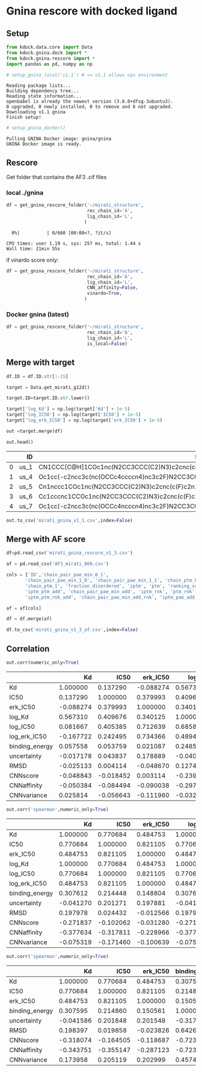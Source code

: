 # Gnina rescore with docked ligand


<!-- WARNING: THIS FILE WAS AUTOGENERATED! DO NOT EDIT! -->

## Setup

``` python
from kdock.data.core import Data
from kdock.gnina.dock import *
from kdock.gnina.rescore import *
import pandas as pd, numpy as np
```

``` python
# setup_gnina_local('v1.1') # <= v1.1 allows cpu environment
```

    Reading package lists...
    Building dependency tree...
    Reading state information...
    openbabel is already the newest version (3.0.0+dfsg-3ubuntu3).
    0 upgraded, 0 newly installed, 0 to remove and 6 not upgraded.
    Downloading v1.1 gnina
    Finish setup!

``` python
# setup_gnina_docker()
```

    Pulling GNINA Docker image: gnina/gnina
    GNINA Docker image is ready.

## Rescore

Get folder that contains the AF3 .cif files

### local ./gnina

``` python
df = get_gnina_rescore_folder('~/mirati_structure',
                              rec_chain_id='A',
                              lig_chain_id='L',
                             )
```

      0%|          | 0/660 [00:00<?, ?it/s]

    CPU times: user 1.19 s, sys: 257 ms, total: 1.44 s
    Wall time: 21min 55s

if vinardo score only:

``` python
df = get_gnina_rescore_folder('~/mirati_structure',
                              rec_chain_id='A',
                              lig_chain_id='L',
                              CNN_affinity=False,
                              vinardo=True,
                             )
```

### Docker gnina (latest)

``` python
df = get_gnina_rescore_folder('~/mirati_structure',
                              rec_chain_id='A',
                              lig_chain_id='L',
                              is_local=False)
```

## Merge with target

``` python
df.ID = df.ID.str[:-15]
```

``` python
target = Data.get_mirati_g12d()
```

``` python
target.ID=target.ID.str.lower()
```

``` python
target['log_Kd'] = np.log(target['Kd'] + 1e-5)
target['log_IC50'] = np.log(target['IC50'] + 1e-5)
target['log_erk_IC50'] = np.log(target['erk_IC50'] + 1e-5)
```

``` python
out =target.merge(df)
```

``` python
out.head()
```

<div>
<style scoped>
    .dataframe tbody tr th:only-of-type {
        vertical-align: middle;
    }
&#10;    .dataframe tbody tr th {
        vertical-align: top;
    }
&#10;    .dataframe thead th {
        text-align: right;
    }
</style>

<table class="dataframe" data-quarto-postprocess="true" data-border="1">
<thead>
<tr style="text-align: right;">
<th data-quarto-table-cell-role="th"></th>
<th data-quarto-table-cell-role="th">ID</th>
<th data-quarto-table-cell-role="th">SMILES</th>
<th data-quarto-table-cell-role="th">Kd</th>
<th data-quarto-table-cell-role="th">IC50</th>
<th data-quarto-table-cell-role="th">erk_IC50</th>
<th data-quarto-table-cell-role="th">log_Kd</th>
<th data-quarto-table-cell-role="th">log_IC50</th>
<th data-quarto-table-cell-role="th">log_erk_IC50</th>
<th data-quarto-table-cell-role="th">binding_energy</th>
<th data-quarto-table-cell-role="th">uncertainty</th>
<th data-quarto-table-cell-role="th">RMSD</th>
<th data-quarto-table-cell-role="th">CNNscore</th>
<th data-quarto-table-cell-role="th">CNNaffinity</th>
<th data-quarto-table-cell-role="th">CNNvariance</th>
</tr>
</thead>
<tbody>
<tr>
<td data-quarto-table-cell-role="th">0</td>
<td>us_1</td>
<td>CN1CCC[C@H]1COc1nc(N2CC3CCC(C2)N3)c2cnc(cc2n1)...</td>
<td>97.7</td>
<td>124.7</td>
<td>3159.1</td>
<td>4.581902</td>
<td>4.825911</td>
<td>8.058042</td>
<td>-13.02696</td>
<td>-0.30852</td>
<td>0.88857</td>
<td>0.67440</td>
<td>7.76933</td>
<td>0.23841</td>
</tr>
<tr>
<td data-quarto-table-cell-role="th">1</td>
<td>us_4</td>
<td>Oc1cc(-c2ncc3c(nc(OCCc4ccccn4)nc3c2F)N2CC3CCC(...</td>
<td>155.7</td>
<td>496.2</td>
<td>8530.0</td>
<td>5.047931</td>
<td>6.206979</td>
<td>9.051345</td>
<td>-11.44830</td>
<td>-0.70801</td>
<td>1.01023</td>
<td>0.67062</td>
<td>7.98086</td>
<td>0.29582</td>
</tr>
<tr>
<td data-quarto-table-cell-role="th">2</td>
<td>us_5</td>
<td>Cn1nccc1COc1nc(N2CC3CCC(C2)N3)c2cnc(c(F)c2n1)-...</td>
<td>294.8</td>
<td>722.9</td>
<td>8193.8</td>
<td>5.686297</td>
<td>6.583271</td>
<td>9.011133</td>
<td>-7.58041</td>
<td>-1.00321</td>
<td>0.91650</td>
<td>0.48476</td>
<td>7.27615</td>
<td>0.59758</td>
</tr>
<tr>
<td data-quarto-table-cell-role="th">3</td>
<td>us_6</td>
<td>Cc1cccnc1CCOc1nc(N2CC3CCC(C2)N3)c2cnc(c(F)c2n1...</td>
<td>442.2</td>
<td>434.1</td>
<td>11518.2</td>
<td>6.091762</td>
<td>6.073275</td>
<td>9.351684</td>
<td>-7.00049</td>
<td>-1.53471</td>
<td>4.55312</td>
<td>0.54943</td>
<td>6.14055</td>
<td>0.24137</td>
</tr>
<tr>
<td data-quarto-table-cell-role="th">4</td>
<td>us_7</td>
<td>Oc1cc(-c2ncc3c(nc(OCCc4ncccn4)nc3c2F)N2CC3CCC(...</td>
<td>463.5</td>
<td>1867.3</td>
<td>NaN</td>
<td>6.138806</td>
<td>7.532249</td>
<td>NaN</td>
<td>-13.12053</td>
<td>-0.93447</td>
<td>0.28536</td>
<td>0.71432</td>
<td>7.42845</td>
<td>0.04068</td>
</tr>
</tbody>
</table>

</div>

``` python
out.to_csv('mirati_gnina_v1_1.csv',index=False)
```

## Merge with AF score

``` python
df=pd.read_csv('mirati_gnina_rescore_v1_3.csv')
```

``` python
af = pd.read_csv('AF3_mirati_660.csv')
```

``` python
cols = ['ID','chain_pair_pae_min_0_1',
       'chain_pair_pae_min_1_0', 'chain_pair_pae_min_1_1', 'chain_ptm_0',
       'chain_ptm_1', 'fraction_disordered', 'iptm', 'ptm', 'ranking_score',
       'iptm_ptm_add', 'chain_pair_pae_min_add', 'iptm_rnk', 'ptm_rnk',
       'iptm_ptm_rnk_add', 'chain_pair_pae_min_add_rnk', 'iptm_pae_add_rnk']
```

``` python
af = af[cols]
```

``` python
df = df.merge(af)
```

``` python
df.to_csv('mirati_gnina_v1_3_af.csv',index=False)
```

## Correlation

``` python
out.corr(numeric_only=True)
```

<div>
<style scoped>
    .dataframe tbody tr th:only-of-type {
        vertical-align: middle;
    }
&#10;    .dataframe tbody tr th {
        vertical-align: top;
    }
&#10;    .dataframe thead th {
        text-align: right;
    }
</style>

<table class="dataframe" data-quarto-postprocess="true" data-border="1">
<thead>
<tr style="text-align: right;">
<th data-quarto-table-cell-role="th"></th>
<th data-quarto-table-cell-role="th">Kd</th>
<th data-quarto-table-cell-role="th">IC50</th>
<th data-quarto-table-cell-role="th">erk_IC50</th>
<th data-quarto-table-cell-role="th">log_Kd</th>
<th data-quarto-table-cell-role="th">log_IC50</th>
<th data-quarto-table-cell-role="th">log_erk_IC50</th>
<th data-quarto-table-cell-role="th">binding_energy</th>
<th data-quarto-table-cell-role="th">uncertainty</th>
<th data-quarto-table-cell-role="th">RMSD</th>
<th data-quarto-table-cell-role="th">CNNscore</th>
<th data-quarto-table-cell-role="th">CNNaffinity</th>
<th data-quarto-table-cell-role="th">CNNvariance</th>
</tr>
</thead>
<tbody>
<tr>
<td data-quarto-table-cell-role="th">Kd</td>
<td>1.000000</td>
<td>0.137290</td>
<td>-0.088274</td>
<td>0.567310</td>
<td>0.081667</td>
<td>-0.167722</td>
<td>0.057558</td>
<td>-0.017178</td>
<td>-0.025133</td>
<td>-0.048843</td>
<td>-0.050384</td>
<td>0.025814</td>
</tr>
<tr>
<td data-quarto-table-cell-role="th">IC50</td>
<td>0.137290</td>
<td>1.000000</td>
<td>0.379993</td>
<td>0.409676</td>
<td>0.405385</td>
<td>0.242495</td>
<td>0.053759</td>
<td>0.043837</td>
<td>0.004114</td>
<td>-0.018452</td>
<td>-0.084494</td>
<td>-0.056643</td>
</tr>
<tr>
<td data-quarto-table-cell-role="th">erk_IC50</td>
<td>-0.088274</td>
<td>0.379993</td>
<td>1.000000</td>
<td>0.340125</td>
<td>0.712639</td>
<td>0.734366</td>
<td>0.021087</td>
<td>0.178889</td>
<td>-0.048670</td>
<td>0.003114</td>
<td>-0.090038</td>
<td>-0.111960</td>
</tr>
<tr>
<td data-quarto-table-cell-role="th">log_Kd</td>
<td>0.567310</td>
<td>0.409676</td>
<td>0.340125</td>
<td>1.000000</td>
<td>0.685839</td>
<td>0.489439</td>
<td>0.248571</td>
<td>-0.040234</td>
<td>0.127425</td>
<td>-0.239114</td>
<td>-0.297084</td>
<td>-0.032168</td>
</tr>
<tr>
<td data-quarto-table-cell-role="th">log_IC50</td>
<td>0.081667</td>
<td>0.405385</td>
<td>0.712639</td>
<td>0.685839</td>
<td>1.000000</td>
<td>0.782773</td>
<td>0.122564</td>
<td>0.225565</td>
<td>0.034728</td>
<td>-0.102558</td>
<td>-0.241604</td>
<td>-0.134573</td>
</tr>
<tr>
<td data-quarto-table-cell-role="th">log_erk_IC50</td>
<td>-0.167722</td>
<td>0.242495</td>
<td>0.734366</td>
<td>0.489439</td>
<td>0.782773</td>
<td>1.000000</td>
<td>0.104046</td>
<td>0.180925</td>
<td>-0.018172</td>
<td>-0.056561</td>
<td>-0.203590</td>
<td>-0.102189</td>
</tr>
<tr>
<td data-quarto-table-cell-role="th">binding_energy</td>
<td>0.057558</td>
<td>0.053759</td>
<td>0.021087</td>
<td>0.248571</td>
<td>0.122564</td>
<td>0.104046</td>
<td>1.000000</td>
<td>-0.446761</td>
<td>0.585579</td>
<td>-0.605980</td>
<td>-0.719846</td>
<td>0.146693</td>
</tr>
<tr>
<td data-quarto-table-cell-role="th">uncertainty</td>
<td>-0.017178</td>
<td>0.043837</td>
<td>0.178889</td>
<td>-0.040234</td>
<td>0.225565</td>
<td>0.180925</td>
<td>-0.446761</td>
<td>1.000000</td>
<td>-0.340409</td>
<td>0.415752</td>
<td>0.292460</td>
<td>-0.295152</td>
</tr>
<tr>
<td data-quarto-table-cell-role="th">RMSD</td>
<td>-0.025133</td>
<td>0.004114</td>
<td>-0.048670</td>
<td>0.127425</td>
<td>0.034728</td>
<td>-0.018172</td>
<td>0.585579</td>
<td>-0.340409</td>
<td>1.000000</td>
<td>-0.502661</td>
<td>-0.567085</td>
<td>0.241297</td>
</tr>
<tr>
<td data-quarto-table-cell-role="th">CNNscore</td>
<td>-0.048843</td>
<td>-0.018452</td>
<td>0.003114</td>
<td>-0.239114</td>
<td>-0.102558</td>
<td>-0.056561</td>
<td>-0.605980</td>
<td>0.415752</td>
<td>-0.502661</td>
<td>1.000000</td>
<td>0.804062</td>
<td>-0.475357</td>
</tr>
<tr>
<td data-quarto-table-cell-role="th">CNNaffinity</td>
<td>-0.050384</td>
<td>-0.084494</td>
<td>-0.090038</td>
<td>-0.297084</td>
<td>-0.241604</td>
<td>-0.203590</td>
<td>-0.719846</td>
<td>0.292460</td>
<td>-0.567085</td>
<td>0.804062</td>
<td>1.000000</td>
<td>-0.334174</td>
</tr>
<tr>
<td data-quarto-table-cell-role="th">CNNvariance</td>
<td>0.025814</td>
<td>-0.056643</td>
<td>-0.111960</td>
<td>-0.032168</td>
<td>-0.134573</td>
<td>-0.102189</td>
<td>0.146693</td>
<td>-0.295152</td>
<td>0.241297</td>
<td>-0.475357</td>
<td>-0.334174</td>
<td>1.000000</td>
</tr>
</tbody>
</table>

</div>

``` python
out.corr('spearman',numeric_only=True)
```

<div>
<style scoped>
    .dataframe tbody tr th:only-of-type {
        vertical-align: middle;
    }
&#10;    .dataframe tbody tr th {
        vertical-align: top;
    }
&#10;    .dataframe thead th {
        text-align: right;
    }
</style>

<table class="dataframe" data-quarto-postprocess="true" data-border="1">
<thead>
<tr style="text-align: right;">
<th data-quarto-table-cell-role="th"></th>
<th data-quarto-table-cell-role="th">Kd</th>
<th data-quarto-table-cell-role="th">IC50</th>
<th data-quarto-table-cell-role="th">erk_IC50</th>
<th data-quarto-table-cell-role="th">log_Kd</th>
<th data-quarto-table-cell-role="th">log_IC50</th>
<th data-quarto-table-cell-role="th">log_erk_IC50</th>
<th data-quarto-table-cell-role="th">binding_energy</th>
<th data-quarto-table-cell-role="th">uncertainty</th>
<th data-quarto-table-cell-role="th">RMSD</th>
<th data-quarto-table-cell-role="th">CNNscore</th>
<th data-quarto-table-cell-role="th">CNNaffinity</th>
<th data-quarto-table-cell-role="th">CNNvariance</th>
</tr>
</thead>
<tbody>
<tr>
<td data-quarto-table-cell-role="th">Kd</td>
<td>1.000000</td>
<td>0.770684</td>
<td>0.484753</td>
<td>1.000000</td>
<td>0.770684</td>
<td>0.484753</td>
<td>0.307612</td>
<td>-0.041270</td>
<td>0.197978</td>
<td>-0.271837</td>
<td>-0.377634</td>
<td>-0.075319</td>
</tr>
<tr>
<td data-quarto-table-cell-role="th">IC50</td>
<td>0.770684</td>
<td>1.000000</td>
<td>0.821105</td>
<td>0.770684</td>
<td>1.000000</td>
<td>0.821105</td>
<td>0.214448</td>
<td>0.201271</td>
<td>0.024432</td>
<td>-0.102062</td>
<td>-0.317811</td>
<td>-0.171460</td>
</tr>
<tr>
<td data-quarto-table-cell-role="th">erk_IC50</td>
<td>0.484753</td>
<td>0.821105</td>
<td>1.000000</td>
<td>0.484753</td>
<td>0.821105</td>
<td>1.000000</td>
<td>0.148804</td>
<td>0.197881</td>
<td>-0.012566</td>
<td>-0.031280</td>
<td>-0.228966</td>
<td>-0.100639</td>
</tr>
<tr>
<td data-quarto-table-cell-role="th">log_Kd</td>
<td>1.000000</td>
<td>0.770684</td>
<td>0.484753</td>
<td>1.000000</td>
<td>0.770684</td>
<td>0.484753</td>
<td>0.307612</td>
<td>-0.041270</td>
<td>0.197978</td>
<td>-0.271837</td>
<td>-0.377634</td>
<td>-0.075319</td>
</tr>
<tr>
<td data-quarto-table-cell-role="th">log_IC50</td>
<td>0.770684</td>
<td>1.000000</td>
<td>0.821105</td>
<td>0.770684</td>
<td>1.000000</td>
<td>0.821105</td>
<td>0.214448</td>
<td>0.201271</td>
<td>0.024432</td>
<td>-0.102062</td>
<td>-0.317811</td>
<td>-0.171460</td>
</tr>
<tr>
<td data-quarto-table-cell-role="th">log_erk_IC50</td>
<td>0.484753</td>
<td>0.821105</td>
<td>1.000000</td>
<td>0.484753</td>
<td>0.821105</td>
<td>1.000000</td>
<td>0.148804</td>
<td>0.197881</td>
<td>-0.012566</td>
<td>-0.031280</td>
<td>-0.228966</td>
<td>-0.100639</td>
</tr>
<tr>
<td data-quarto-table-cell-role="th">binding_energy</td>
<td>0.307612</td>
<td>0.214448</td>
<td>0.148804</td>
<td>0.307612</td>
<td>0.214448</td>
<td>0.148804</td>
<td>1.000000</td>
<td>-0.318202</td>
<td>0.643279</td>
<td>-0.596055</td>
<td>-0.657687</td>
<td>0.110284</td>
</tr>
<tr>
<td data-quarto-table-cell-role="th">uncertainty</td>
<td>-0.041270</td>
<td>0.201271</td>
<td>0.197881</td>
<td>-0.041270</td>
<td>0.201271</td>
<td>0.197881</td>
<td>-0.318202</td>
<td>1.000000</td>
<td>-0.285817</td>
<td>0.383521</td>
<td>0.103260</td>
<td>-0.278986</td>
</tr>
<tr>
<td data-quarto-table-cell-role="th">RMSD</td>
<td>0.197978</td>
<td>0.024432</td>
<td>-0.012566</td>
<td>0.197978</td>
<td>0.024432</td>
<td>-0.012566</td>
<td>0.643279</td>
<td>-0.285817</td>
<td>1.000000</td>
<td>-0.608563</td>
<td>-0.558381</td>
<td>0.233253</td>
</tr>
<tr>
<td data-quarto-table-cell-role="th">CNNscore</td>
<td>-0.271837</td>
<td>-0.102062</td>
<td>-0.031280</td>
<td>-0.271837</td>
<td>-0.102062</td>
<td>-0.031280</td>
<td>-0.596055</td>
<td>0.383521</td>
<td>-0.608563</td>
<td>1.000000</td>
<td>0.765298</td>
<td>-0.483761</td>
</tr>
<tr>
<td data-quarto-table-cell-role="th">CNNaffinity</td>
<td>-0.377634</td>
<td>-0.317811</td>
<td>-0.228966</td>
<td>-0.377634</td>
<td>-0.317811</td>
<td>-0.228966</td>
<td>-0.657687</td>
<td>0.103260</td>
<td>-0.558381</td>
<td>0.765298</td>
<td>1.000000</td>
<td>-0.251215</td>
</tr>
<tr>
<td data-quarto-table-cell-role="th">CNNvariance</td>
<td>-0.075319</td>
<td>-0.171460</td>
<td>-0.100639</td>
<td>-0.075319</td>
<td>-0.171460</td>
<td>-0.100639</td>
<td>0.110284</td>
<td>-0.278986</td>
<td>0.233253</td>
<td>-0.483761</td>
<td>-0.251215</td>
<td>1.000000</td>
</tr>
</tbody>
</table>

</div>

``` python
out.corr('spearman',numeric_only=True)
```

<div>
<style scoped>
    .dataframe tbody tr th:only-of-type {
        vertical-align: middle;
    }
&#10;    .dataframe tbody tr th {
        vertical-align: top;
    }
&#10;    .dataframe thead th {
        text-align: right;
    }
</style>

<table class="dataframe" data-quarto-postprocess="true" data-border="1">
<thead>
<tr style="text-align: right;">
<th data-quarto-table-cell-role="th"></th>
<th data-quarto-table-cell-role="th">Kd</th>
<th data-quarto-table-cell-role="th">IC50</th>
<th data-quarto-table-cell-role="th">erk_IC50</th>
<th data-quarto-table-cell-role="th">binding_energy</th>
<th data-quarto-table-cell-role="th">uncertainty</th>
<th data-quarto-table-cell-role="th">RMSD</th>
<th data-quarto-table-cell-role="th">CNNscore</th>
<th data-quarto-table-cell-role="th">CNNaffinity</th>
<th data-quarto-table-cell-role="th">CNNvariance</th>
</tr>
</thead>
<tbody>
<tr>
<td data-quarto-table-cell-role="th">Kd</td>
<td>1.000000</td>
<td>0.770684</td>
<td>0.484753</td>
<td>0.307595</td>
<td>-0.041586</td>
<td>0.198397</td>
<td>-0.318074</td>
<td>-0.343751</td>
<td>0.173958</td>
</tr>
<tr>
<td data-quarto-table-cell-role="th">IC50</td>
<td>0.770684</td>
<td>1.000000</td>
<td>0.821105</td>
<td>0.214860</td>
<td>0.201848</td>
<td>0.019858</td>
<td>-0.164505</td>
<td>-0.355147</td>
<td>0.205119</td>
</tr>
<tr>
<td data-quarto-table-cell-role="th">erk_IC50</td>
<td>0.484753</td>
<td>0.821105</td>
<td>1.000000</td>
<td>0.150561</td>
<td>0.201548</td>
<td>-0.023826</td>
<td>-0.118687</td>
<td>-0.287123</td>
<td>0.202999</td>
</tr>
<tr>
<td data-quarto-table-cell-role="th">binding_energy</td>
<td>0.307595</td>
<td>0.214860</td>
<td>0.150561</td>
<td>1.000000</td>
<td>-0.317127</td>
<td>0.642633</td>
<td>-0.723730</td>
<td>-0.723106</td>
<td>0.457403</td>
</tr>
<tr>
<td data-quarto-table-cell-role="th">uncertainty</td>
<td>-0.041586</td>
<td>0.201848</td>
<td>0.201548</td>
<td>-0.317127</td>
<td>1.000000</td>
<td>-0.290202</td>
<td>0.329470</td>
<td>0.111949</td>
<td>-0.021203</td>
</tr>
<tr>
<td data-quarto-table-cell-role="th">RMSD</td>
<td>0.198397</td>
<td>0.019858</td>
<td>-0.023826</td>
<td>0.642633</td>
<td>-0.290202</td>
<td>1.000000</td>
<td>-0.664650</td>
<td>-0.442909</td>
<td>0.441766</td>
</tr>
<tr>
<td data-quarto-table-cell-role="th">CNNscore</td>
<td>-0.318074</td>
<td>-0.164505</td>
<td>-0.118687</td>
<td>-0.723730</td>
<td>0.329470</td>
<td>-0.664650</td>
<td>1.000000</td>
<td>0.635484</td>
<td>-0.412043</td>
</tr>
<tr>
<td data-quarto-table-cell-role="th">CNNaffinity</td>
<td>-0.343751</td>
<td>-0.355147</td>
<td>-0.287123</td>
<td>-0.723106</td>
<td>0.111949</td>
<td>-0.442909</td>
<td>0.635484</td>
<td>1.000000</td>
<td>-0.269412</td>
</tr>
<tr>
<td data-quarto-table-cell-role="th">CNNvariance</td>
<td>0.173958</td>
<td>0.205119</td>
<td>0.202999</td>
<td>0.457403</td>
<td>-0.021203</td>
<td>0.441766</td>
<td>-0.412043</td>
<td>-0.269412</td>
<td>1.000000</td>
</tr>
</tbody>
</table>

</div>
